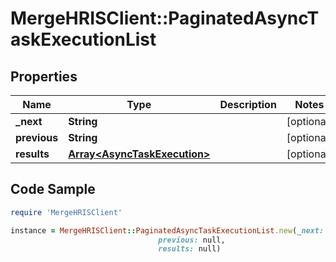 # MergeHRISClient::PaginatedAsyncTaskExecutionList

## Properties

Name | Type | Description | Notes
------------ | ------------- | ------------- | -------------
**_next** | **String** |  | [optional] 
**previous** | **String** |  | [optional] 
**results** | [**Array&lt;AsyncTaskExecution&gt;**](AsyncTaskExecution.md) |  | [optional] 

## Code Sample

```ruby
require 'MergeHRISClient'

instance = MergeHRISClient::PaginatedAsyncTaskExecutionList.new(_next: null,
                                 previous: null,
                                 results: null)
```


